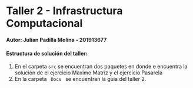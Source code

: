# Taller 2 - Infrastructura Computacional

<strong>Autor: Julian Padilla Molina - 201913677</strong>

<h4>Estructura de solución del taller:</h4>
<ol>
  <li>En el carpeta <code>src</code> se encuentran dos paquetes en donde e encuentra la solución de el ejercicio Maximo Matriz y el ejercicio Pasarela</li>
  <li>En la carpeta <code> Docs </code> se encuentran la guia del taller 2.</li>
</ol>
